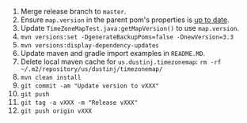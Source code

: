 1.  Merge release branch to `master`.
2.  Ensure `map.version` in the parent pom's properties is [up to date](https://github.com/evansiroky/timezone-boundary-builder/releases/).
3.  Update `TimeZoneMapTest.java:getMapVersion()` to use `map.version`.
4.  `mvn versions:set -DgenerateBackupPoms=false -DnewVersion=3.3`
5.  `mvn versions:display-dependency-updates`
6.  Update maven and gradle import examples in `README.MD`.
7.  Delete local maven cache for `us.dustinj.timezonemap`: `rm -rf ~/.m2/repository/us/dustinj/timezonemap/`
8.  `mvn clean install`
9.  `git commit -am "Update version to vXXX"`
10. `git push`
11. `git tag -a vXXX -m "Release vXXX"`
12. `git push origin vXXX`